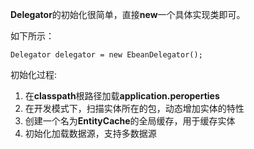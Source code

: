 **Delegator**的初始化很简单，直接**new**一个具体实现类即可。

如下所示：

```
Delegator delegator = new EbeanDelegator();
```

初始化过程:

1. 在**classpath**根路径加载**application.peroperties**
2. 在开发模式下，扫描实体所在的包，动态增加实体的特性
3. 创建一个名为**EntityCache**的全局缓存，用于缓存实体
4. 初始化加载数据源，支持多数据源
